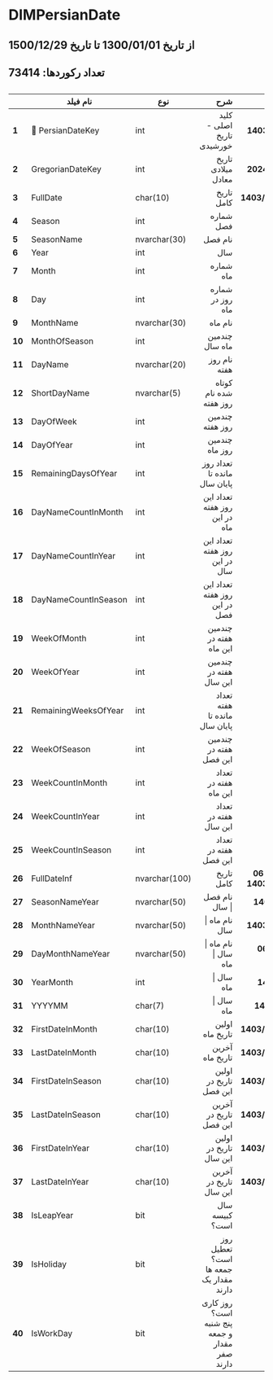 # DIMPersianDate

## از تاریخ 1300/01/01 تا تاریخ 1500/12/29
## تعداد رکوردها: 73414
##


|        | **نام فیلد**         | **نوع**       |                                       **شرح** |                **نمونه** |
|--------|----------------------|---------------|----------------------------------------------:|-------------------------:|
| **1**  | 🔑 PersianDateKey       | int           |                     کلید اصلی - تاریخ خورشیدی |             **14030306** |
| **2**  | GregorianDateKey     | int           |                            تاریخ میلادی معادل |             **20240526** |
| **3**  | FullDate             | char(10)      |                                    تاریخ کامل |           **1403/03/06** |
| **4**  | Season               | int           |                                     شماره فصل |                    **1** |
| **5**  | SeasonName           | nvarchar(30)  |                                       نام فصل |                 **بهار** |
| **6**  | Year                 | int           |                                           سال |                 **1403** |
| **7**  | Month                | int           |                                     شماره ماه |                    **3** |
| **8**  | Day                  | int           |                              شماره روز در ماه |                    **6** |
| **9**  | MonthName            | nvarchar(30)  |                                       نام ماه |                **خرداد** |
| **10** | MonthOfSeason        | int           |                                چندمین ماه سال |                    **3** |
| **11** | DayName              | nvarchar(20)  |                                  نام روز هفته |               **يكشنبه** |
| **12** | ShortDayName         | nvarchar(5)   |                        کوتاه شده نام روز هفته |                    **ی** |
| **13** | DayOfWeek            | int           |                               چندمین روز هفته |                    **2** |
| **14** | DayOfYear            | int           |                                چندمین روز ماه |                   **68** |
| **15** | RemainingDaysOfYear  | int           |                  تعداد روز مانده تا پایان سال |                  **298** |
| **16** | DayNameCountInMonth  | int           |                 تعداد این روز هفته در این ماه |                    **4** |
| **17** | DayNameCountInYear   | int           |                 تعداد این روز هفته در این سال |                   **52** |
| **18** | DayNameCountInSeason | int           |                 تعداد این روز هفته در این فصل |                   **13** |
| **19** | WeekOfMonth          | int           |                        چندمین هفته در این ماه |                    **2** |
| **20** | WeekOfYear           | int           |                        چندمین هفته در این سال |                   **11** |
| **21** | RemainingWeeksOfYear | int           |                 تعداد هفته مانده تا پایان سال |                   **42** |
| **22** | WeekOfSeason         | int           |                        چندمین هفته در این فصل |                   **11** |
| **23** | WeekCountInMonth     | int           |                         تعداد هفته در این ماه |                    **5** |
| **24** | WeekCountInYear      | int           |                         تعداد هفته در این سال |                   **53** |
| **25** | WeekCountInSeason    | int           |                         تعداد هفته در این فصل |                   **14** |
| **26** | FullDateInf          | nvarchar(100) |                                    تاریخ کامل | **يكشنبه 06 خرداد 1403** |
| **27** | SeasonNameYear       | nvarchar(50)  |                                نام فصل \| سال |            **بهار 1403** |
| **28** | MonthNameYear        | nvarchar(50)  |                                نام ماه \| سال |           **خرداد 1403** |
| **29** | DayMonthNameYear     | nvarchar(50)  |                         نام ماه \| سال \| ماه |        **06 خرداد 1403** |
| **30** | YearMonth            | int           |                                    سال \| ماه |               **140303** |
| **31** | YYYYMM               | char(7)       |                                    سال \| ماه |              **1403/03** |
| **32** | FirstDateInMonth     | char(10)      |                               اولین تاریخ ماه |           **1403/03/01** |
| **33** | LastDateInMonth      | char(10)      |                               آخرین تاریخ ماه |           **1403/03/31** |
| **34** | FirstDateInSeason    | char(10)      |                        اولین تاریخ در این فصل |           **1403/01/01** |
| **35** | LastDateInSeason     | char(10)      |                        آخرین تاریخ در این فصل |           **1403/03/31** |
| **36** | FirstDateInYear      | char(10)      |                        اولین تاریخ در این سال |           **1403/01/01** |
| **37** | LastDateInYear       | char(10)      |                        آخرین تاریخ در این سال |           **1403/12/30** |
| **38** | IsLeapYear           | bit           |                                سال کبیسه است؟ |                    **1** |
| **39** | IsHoliday            | bit           |        روز تعطیل است؟  جمعه ها مقدار یک دارند |                    **0** |
| **40** | IsWorkDay            | bit           | روز کاری است؟ پنج شنبه و جمعه مقدار صفر دارند |                    **1** |